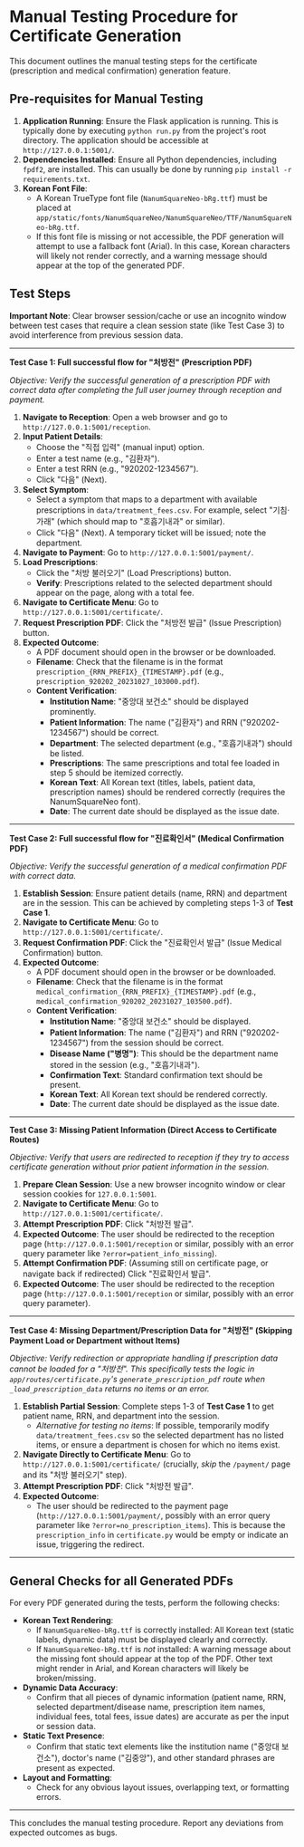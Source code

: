 # Manual Testing Procedure for Certificate Generation

This document outlines the manual testing steps for the certificate (prescription and medical confirmation) generation feature.

## Pre-requisites for Manual Testing

1.  **Application Running**: Ensure the Flask application is running. This is typically done by executing `python run.py` from the project's root directory. The application should be accessible at `http://127.0.0.1:5001/`.
2.  **Dependencies Installed**: Ensure all Python dependencies, including `fpdf2`, are installed. This can usually be done by running `pip install -r requirements.txt`.
3.  **Korean Font File**:
    *   A Korean TrueType font file (`NanumSquareNeo-bRg.ttf`) must be placed at `app/static/fonts/NanumSquareNeo/NanumSquareNeo/TTF/NanumSquareNeo-bRg.ttf`.
    *   If this font file is missing or not accessible, the PDF generation will attempt to use a fallback font (Arial). In this case, Korean characters will likely not render correctly, and a warning message should appear at the top of the generated PDF.

## Test Steps

**Important Note**: Clear browser session/cache or use an incognito window between test cases that require a clean session state (like Test Case 3) to avoid interference from previous session data.

---

**Test Case 1: Full successful flow for "처방전" (Prescription PDF)**

*Objective: Verify the successful generation of a prescription PDF with correct data after completing the full user journey through reception and payment.*

1.  **Navigate to Reception**: Open a web browser and go to `http://127.0.0.1:5001/reception`.
2.  **Input Patient Details**:
    *   Choose the "직접 입력" (manual input) option.
    *   Enter a test name (e.g., "김환자").
    *   Enter a test RRN (e.g., "920202-1234567").
    *   Click "다음" (Next).
3.  **Select Symptom**:
    *   Select a symptom that maps to a department with available prescriptions in `data/treatment_fees.csv`. For example, select "기침‧가래" (which should map to "호흡기내과" or similar).
    *   Click "다음" (Next). A temporary ticket will be issued; note the department.
4.  **Navigate to Payment**: Go to `http://127.0.0.1:5001/payment/`.
5.  **Load Prescriptions**:
    *   Click the "처방 불러오기" (Load Prescriptions) button.
    *   **Verify**: Prescriptions related to the selected department should appear on the page, along with a total fee.
6.  **Navigate to Certificate Menu**: Go to `http://127.0.0.1:5001/certificate/`.
7.  **Request Prescription PDF**: Click the "처방전 발급" (Issue Prescription) button.
8.  **Expected Outcome**:
    *   A PDF document should open in the browser or be downloaded.
    *   **Filename**: Check that the filename is in the format `prescription_{RRN_PREFIX}_{TIMESTAMP}.pdf` (e.g., `prescription_920202_20231027_103000.pdf`).
    *   **Content Verification**:
        *   **Institution Name**: "중앙대 보건소" should be displayed prominently.
        *   **Patient Information**: The name ("김환자") and RRN ("920202-1234567") should be correct.
        *   **Department**: The selected department (e.g., "호흡기내과") should be listed.
        *   **Prescriptions**: The same prescriptions and total fee loaded in step 5 should be itemized correctly.
        *   **Korean Text**: All Korean text (titles, labels, patient data, prescription names) should be rendered correctly (requires the NanumSquareNeo font).
        *   **Date**: The current date should be displayed as the issue date.

---

**Test Case 2: Full successful flow for "진료확인서" (Medical Confirmation PDF)**

*Objective: Verify the successful generation of a medical confirmation PDF with correct data.*

1.  **Establish Session**: Ensure patient details (name, RRN) and department are in the session. This can be achieved by completing steps 1-3 of **Test Case 1**.
2.  **Navigate to Certificate Menu**: Go to `http://127.0.0.1:5001/certificate/`.
3.  **Request Confirmation PDF**: Click the "진료확인서 발급" (Issue Medical Confirmation) button.
4.  **Expected Outcome**:
    *   A PDF document should open in the browser or be downloaded.
    *   **Filename**: Check that the filename is in the format `medical_confirmation_{RRN_PREFIX}_{TIMESTAMP}.pdf` (e.g., `medical_confirmation_920202_20231027_103500.pdf`).
    *   **Content Verification**:
        *   **Institution Name**: "중앙대 보건소" should be displayed.
        *   **Patient Information**: The name ("김환자") and RRN ("920202-1234567") from the session should be correct.
        *   **Disease Name ("병명")**: This should be the department name stored in the session (e.g., "호흡기내과").
        *   **Confirmation Text**: Standard confirmation text should be present.
        *   **Korean Text**: All Korean text should be rendered correctly.
        *   **Date**: The current date should be displayed as the issue date.

---

**Test Case 3: Missing Patient Information (Direct Access to Certificate Routes)**

*Objective: Verify that users are redirected to reception if they try to access certificate generation without prior patient information in the session.*

1.  **Prepare Clean Session**: Use a new browser incognito window or clear session cookies for `127.0.0.1:5001`.
2.  **Navigate to Certificate Menu**: Go to `http://127.0.0.1:5001/certificate/`.
3.  **Attempt Prescription PDF**: Click "처방전 발급".
4.  **Expected Outcome**: The user should be redirected to the reception page (`http://127.0.0.1:5001/reception` or similar, possibly with an error query parameter like `?error=patient_info_missing`).
5.  **Attempt Confirmation PDF**: (Assuming still on certificate page, or navigate back if redirected) Click "진료확인서 발급".
6.  **Expected Outcome**: The user should be redirected to the reception page (`http://127.0.0.1:5001/reception` or similar, possibly with an error query parameter).

---

**Test Case 4: Missing Department/Prescription Data for "처방전" (Skipping Payment Load or Department without Items)**

*Objective: Verify redirection or appropriate handling if prescription data cannot be loaded for a "처방전". This specifically tests the logic in `app/routes/certificate.py`'s `generate_prescription_pdf` route when `_load_prescription_data` returns no items or an error.*

1.  **Establish Partial Session**: Complete steps 1-3 of **Test Case 1** to get patient name, RRN, and department into the session.
    *   *Alternative for testing no items*: If possible, temporarily modify `data/treatment_fees.csv` so the selected department has no listed items, or ensure a department is chosen for which no items exist.
2.  **Navigate Directly to Certificate Menu**: Go to `http://127.0.0.1:5001/certificate/` (crucially, *skip* the `/payment/` page and its "처방 불러오기" step).
3.  **Attempt Prescription PDF**: Click "처방전 발급".
4.  **Expected Outcome**:
    *   The user should be redirected to the payment page (`http://127.0.0.1:5001/payment/`, possibly with an error query parameter like `?error=no_prescription_items`). This is because the `prescription_info` in `certificate.py` would be empty or indicate an issue, triggering the redirect.

---

## General Checks for all Generated PDFs

For every PDF generated during the tests, perform the following checks:

*   **Korean Text Rendering**:
    *   If `NanumSquareNeo-bRg.ttf` is correctly installed: All Korean text (static labels, dynamic data) must be displayed clearly and correctly.
    *   If `NanumSquareNeo-bRg.ttf` is *not* installed: A warning message about the missing font should appear at the top of the PDF. Other text might render in Arial, and Korean characters will likely be broken/missing.
*   **Dynamic Data Accuracy**:
    *   Confirm that all pieces of dynamic information (patient name, RRN, selected department/disease name, prescription item names, individual fees, total fees, issue dates) are accurate as per the input or session data.
*   **Static Text Presence**:
    *   Confirm that static text elements like the institution name ("중앙대 보건소"), doctor's name ("김중앙"), and other standard phrases are present as expected.
*   **Layout and Formatting**:
    *   Check for any obvious layout issues, overlapping text, or formatting errors.

---

This concludes the manual testing procedure. Report any deviations from expected outcomes as bugs.
